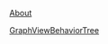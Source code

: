 [About](https://github.com/JamesLaFritz)

[GraphViewBehaviorTree](https://jameslafritz.github.io/GraphViewBehaviorTree/articles/README.html)

